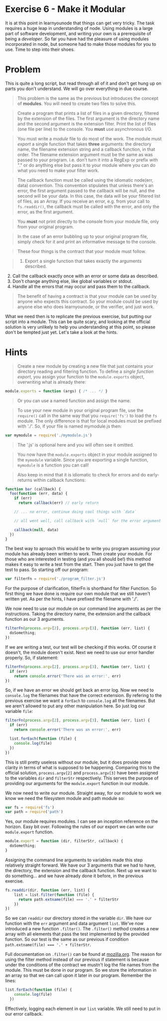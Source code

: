 # Exercise 6 - Make it Modular

It is at this point in learnyounode that things can get very tricky. The task requires a huge leap in understanding of node. Using modules is a large part of software development, and writing your own is a prerequisite of being a *developer*. So far you have had the pleasure of using modules incorporated in node, but someone had to make those modules for you to use. Time to step into their shoes. 

# Problem

This is quite a long script, but read through all of it and don't get hung up on parts you don't understand. We will go over everything in due course.

> This problem is the same as the previous but introduces the concept of **modules**. You will need to create two files to solve this.

> Create a program that prints a list of files in a given directory, filtered by the extension of the files. The first argument is the directory name and the second argument is the extension filter. Print the list of files (one file per line) to the console. You **must** use asynchronous I/O.

> You must write a *module* file to do most of the work. The module must *export* a single function that takes **three** arguments: the directory name, the filename extension string and a callback function, in that order. The filename extension argument must be the same as was passed to your program. i.e. don't turn it into a RegExp or prefix with "." or do anything else but pass it to your module where you can do what you need to make your filter work.

> The callback function must be called using the idiomatic node(err, data) convention. This convention stipulates that unless there's an error, the first argument passed to the callback will be null, and the second will be your data. In this case, the data will be your filtered list of files, as an Array. If you receive an error, e.g. from your call to  `fs.readdir()`, the callback must be called with the error, and only the error, as the first argument.

> You **must** not print directly to the console from your module file, only from your original program.

> In the case of an error bubbling up to your original program file, simply check for it and print an informative message to the console.

> These four things is the contract that your module must follow.

> 1. Export a single function that takes exactly the arguments described.
2. Call the callback exactly once with an error or some data as described.
3. Don't change anything else, like global variables or stdout.
4. Handle all the errors that may occur and pass them to the callback.

> The benefit of having a contract is that your module can be used by anyone who expects this contract. So your module could be used by anyone else who does learnyounode, or the verifier, and just work.

What we need then is to replicate the previous exercise, but putting our script into a module. This can be quite scary, and looking at the official solution is very unlikely to help you understanding at this point, so please don't be tempted just yet. Let's take a look at the hints.

# Hints

> Create a new module by creating a new file that just contains your directory reading and filtering function. To define a *single function* *export*, you assign your function to the `module.exports` object, overwriting what is already there:

```js
module.exports = function (args) { /* ... */ }
```

> Or you can use a named function and assign the name.

> To use your new module in your original program file, use the `require()` call in the same way that you `require('fs')` to load the `fs` module. The only difference is that for local modules must be prefixed with './'. So, if your file is named mymodule.js then:

```js
var mymodule = require('./mymodule.js')
```

> The '.js' is optional here and you will often see it omitted.

> You now have the `module.exports` object in your module assigned to the `mymodule` variable. Since you are exporting a single function, `mymodule` is a function you can call!

> Also keep in mind that it is idiomatic to check for errors and do early-returns within callback functions:

```js
function bar (callback) {
  foo(function (err, data) {
    if (err)
      return callback(err) // early return

    // ... no error, continue doing cool things with `data`

    // all went well, call callback with `null` for the error argument

    callback(null, data)
  })
}
```

The best way to aproach this would be to write you program assuming your module has already been written to work. Then create your module. For those who are interested in testing (and you all should be!) this method makes it easy to write a test from the start. Then you just have to get the test to pass. So starting off our program:

```js
var filterFn = require('./program_filter.js')
```

For the purpose of clarification, filterFn is shorthand for filter Function. So first thing we have done is require our own module that we still haven't written yet. As per the hints, I have prefixed the filename with './'.

We now need to use our module on our command line arguments as per the instructions. Taking the directory name, the extension and the callback function as our 3 arguments.

```js
filterFn(process.argv[2], process.argv[3], function (err, list) {
  doSomething;
})
```

If we are writing a test, our test will be checking if this works. Of course it doesn't, the module doesn't exist. Next we need to use our error handler properly. So, if statement:

```js
filterFn(process.argv[2], process.argv[3], function (err, list) {
  if (err)
    return console.error('There was an error:', err)
})
```

So, if we have an error we should get back an error log. Now we need to `console.log` the filenames that have the correct extension. By refering to the previous exercise we want a `forEach` to `console.log` all the filenames. But we aren't allowed to put any other manipulation here. So just log our variable `file`:

```js
filterFn(process.argv[2], process.argv[3], function (err, list) {
  if (err)
    return console.error('There was an error:', err)

  list.forEach(function (file) {
    console.log(file)
  })
})
```

This is still pretty useless without our module, but it does provide some clarity in terms of what is supposed to be happening. Comparing this to the official solution, `process.argv[2]` and `process.argv[3]` have been assigned to the variables `dir` and `filterStr` respectively. This serves the purpose of providing our arguments for the `module.export` function in our module.

We now need to write our module. Straight away, for our module to work we know we need the filesystem module and path module so:

```js
var fs = require('fs')
var path = require('path')
```

Yes, our module requires modules. I can see an inception reference on the horizon. Easy bit over. Following the rules of our export we can write our `module.export` function.

```js
module.export = function (dir, filterStr, callback) { 
  doSomething;
}
```

Assigning the command line arguments to variables made this step relatively straight forward. We have our 3 arguments that we had to have, the directory, the extension and the callback function. Next up we want to do something... and we have already done it before, in the previous exercise. 

```js
fs.readdir(dir, function (err, list) {
    list = list.filter(function (file) {
      return path.extname(file) === '.' + filterStr
    })
})
```

So we can `readdir` our directory stored in the variable `dir`. We have our function with the `err` argument and data argument `list`. We've now introduced a new function `.filter()`. The `.filter()` method creates a new array with all elements that pass the test implemented by the provided function. So our test is the same as our previous if condition `path.extname(file) === '.' + filterStr`.

Full documentation on `.filter()` can be found at [mozilla.org](https://developer.mozilla.org/en/docs/Web/JavaScript/Reference/Global_Objects/Array/filter). The reason for using the filter method instead of our previous if statement is because under the conditions of the contract we mustn't log the file names from the module. This must be done in our program. So we store the information in an array so that we can call upon it later in our program. Remember the lines:

```js
list.forEach(function (file) {
    console.log(file)
  })
```

Effectively, logging each element in our `list` variable. We still need to put in our error callback. 

